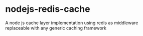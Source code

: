 # nodejs-redis-cache
A node js cache layer implementation using redis as middleware replaceable with any generic caching framework
